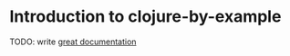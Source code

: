 # Introduction to clojure-by-example

TODO: write [great documentation](http://jacobian.org/writing/what-to-write/)
